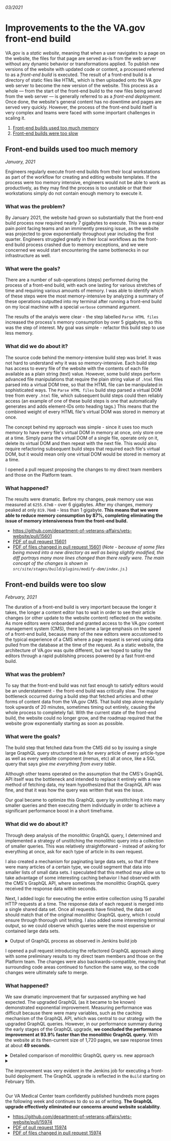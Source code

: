 _03/2021_

# Improvements to the the VA.gov front-end build

VA.gov is a _static website_, meaning that when a user navigates to a page on the website, the files for that page are served as-is from the web server without any dynamic behavior or transformations applied. To publish new versions of the website with updated code or content, a processed referred to as a _front-end build_ is executed. The result of a front-end build is a directory of static files like HTML, which is then uploaded onto the VA.gov web server to become the new version of the website. This process as a whole — from the start of the front-end build to the new files being served from the web server — is generally referred to as a _front-end deployment_. Once done, the website's general content has no downtime and pages are served very quickly. However, the process of the front-end build itself is very complex and teams were faced with some important challenges in scaling it.

1. [Front-end builds used too much memory](#Front-end-builds-used-too-much-memory)
2. [Front-end builds were too slow](#Front-end-builds-were-too-slow)

## Front-end builds used too much memory
_January, 2021_

Engineers regularly execute front-end builds from their local workstations as part of the workflow for creating and editing website templates. If the process were too memory intensive, engineers would not be able to work as productively, as they may find the process is too unstable or that their workstations simply do not contain enough memory to execute it.

### What was the problem?
By January 2021, the website had grown so substantially that the front-end build process now required nearly 7 gigabytes to execute. This was a major pain point facing teams and an imminently pressing issue, as the website was projected to grow exponentially throughout year including the first quarter. Engineers struggled greatly in their local workflows as the front-end build process crashed due to memory exceptions, and we were concerned we would start encountering the same bottlenecks in our infrastructure as well.

### What were the goals?
There are a number of sub-operations (steps) performed during the process of a front-end build, with each one lasting for various stretches of time and requiring various amounts of memory. I was able to identify which of these steps were the most memory-intensive by analyzing a summary of these operations outputted into my terminal after running a front-end build on my local machine with a special `verbose` command argument.

The results of the analyis were clear - the step labelled `Parse HTML files` increased the process's memory consumption by over 5 gigabytes, so this was the step of interest. My goal was simple - refactor this build step to use less memory.

### What did we do about it?
The source code behind the memory-intensive build step was brief. It was not hard to understand why it was so memory-intensive. Each build step has access to every file of the website with the contents of each file available as a plain string (text) value. However, some build steps perform advanced file manipulations that require the plain string value of `.html` files parsed into a virtual DOM tree, so that the HTML file can be manipulated in sophisticated ways. The `Parse HTML files` build step parsed a virtual DOM tree from every `.html` file, which subsequent build steps could then reliably access (an example of one of these build steps is one that automatically generates and adds element-IDs onto heading tags.) This means that the combined weight of every HTML file's virtual DOM was stored in memory at once.

The concept behind my approach was simple - since it uses too much memory to have every file's virtual DOM in memory at once, only store one at a time. Simply parse the virtual DOM of a single file, operate only on it, delete its virtual DOM and then repeat with the next file. This would also require refactoring subsequent build steps that required  each file's virtual DOM, but it would mean only one virtual DOM would be stored in memory at a time.

I opened a pull request proposing the changes to my direct team members and those on the Platform team.

### What happened?
The results were dramatic. Before my changes, peak memory use was measured at `6255.67mB` - over 6 gigabytes. After my changes, memory peaked at only `819.76mB` - less than 1 gigabyte. __This means that we were able to reduce memory consumption by 87%, completing eliminating the issue of memory intensiveness from the front-end build.__

- https://github.com/department-of-veterans-affairs/vets-website/pull/15601
- [PDF of pull request 15601](./files/15601.pdf)
- [PDF of files changed in pull request 15601](./files/15601_files-changed.pdf) (_Note - because of some files being moved into a new directory as well as being slightly modified, the diff portrays many more lines changed than there really were. The main concept of the changes is shown in `src/site/stages/build/plugins/modify-dom/index.js`._)

## Front-end builds were too slow
_February, 2021_

The duration of a front-end build is very important because the longer it takes, the longer a content editor has to wait in order to see their article changes (or other update to the website content) reflected on the website. As more editors were onboarded and granted access to the VA.gov content management system (CMS), there became a large emphasis on the speed of a front-end build, because many of the new editors were accustomed to the typical experience of a CMS where a page request is served using data pulled from the database at the time of the request. As a static website, the architecture of VA.gov was quite different, but we hoped to satisy the editors through a rapid publishing process powered by a fast front-end build.

### What was the problem?
To say that the front-end build was not fast enough to satisfy editors would be an understatement - the front-end build was critically slow. The major bottleneck occurred during a build step that fetched articles and other forms of content data from the VA.gov CMS. That build step alone regularly took upwards of 20 minutes, sometimes timing out entirely, causing the whole process to completely fail. With the current state of the front-end build, the website could no longer grow, and the roadmap required that the website grow exponentially starting as soon as possible.

### What were the goals?
The build step that fetched data from the CMS did so by issuing a single large GraphQL query structured to ask for every article of every article-type as well as every website component (menus, etc) all at once, like a SQL query that says _give me everything from every table_.

Although other teams operated on the assumption that the CMS's GraphQL API itself was the bottleneck and intended to replace it entirely with a new method of fetching data, my team hypothesized that the GraphQL API was fine, and that it was how the query was written that was the issue.

Our goal became to optimize this GraphQL query by unstitching it into many smaller queries and then executing them individually in order to achieve a significant performance boost in a short timeframe.

### What did we do about it?
Through deep analysis of the monolithic GraphQL query, I determined and implemented a strategy of unstitching the monolithic query into a collection of smaller queries. This was relatively straightforward - instead of asking for everything at once, ask for each type of article in its own request.

I also created a mechanism for paginating large data sets, so that if there were many articles of a certain type, we could segment that data into smaller lists of small data sets. I speculated that this method may allow us to take advantage of some interesting caching behavior I had observed with the CMS's GraphQL API, where sometimes the monolithic GraphQL query received the response data within seconds.

Next, I added logic for executing the entire entire collection using 15 parallel HTTP requests at a time. The response data of each request is merged into a single shared data set. Once all requests have finished, the data set should match that of the original monolithic GraphQL query, which I could ensure through thorough unit testing. I also added some interesting terminal output, so we could observe which queries were the most expensive or contained large data sets.

<details>
<summary>Output of GraphQL process as observed in Jenkins build job</summary>

The output is formatted into a Markdown table so it could easily be copied into a GitHub comment. The table contains columns for the name of the GraphQL query, response time in seconds, and the number of pages included in the response data (if applicable, as some queries returned data other than a list of pages.)

![Screenshot of terminal output](./files/jenkins-graphql-output.png)

</details>

I opened a pull request introducing the refactored GraphQL approach along with some preliminary results to my direct team members and those on the Platform team. The changes were also backwards-compatible, meaning that surrounding code areas continued to function the same way, so the code changes were ultimately safe to merge.

### What happened?
We saw dramatic improvement that far surpassed anything we had expected. The upgraded GraphQL (as it became to be known) demonstrated exponential improvement. Measuring performance was difficult because there were many variables, such as the caching mechanism of the GraphQL API, which was central to our strategy with the upgraded GraphQL queries. However, in our performance summary during the early stages of the GraphQL upgrade, __we concluded the performance improvement at 93.9% faster than the monolithic GraphQL query__. With the website at its then-current size of 1,720 pages, we saw response times at about __49 seconds__.

<details>
<summary>Detailed comparison of monolithic GraphQL query vs. new approach</summary>

In the chart below, the vertical axis indicates response times in seconds, while the horizontal axis indicates numbers of nodes. A _node_ can be considered a block of content used to compose an article. A single article may be composed of one or many nodes.

The blue and red lines represent the performance of the monolithic GraphQL query, while the yellow and green lines represent the upgraded GraphQL query.

![line chart comparing the two query strategies](./files/graphql-comparison-chart.png)

The monolithic GraphQL query could fetch 4,467 nodes in roughly 2057 seconds. The request would consistently time out beyond 5,000 nodes. The upgraded GraphQL approach, however, not just eliminated fears of timeouts but could fetch 5,561 nodes in only 177 seconds.

After identifying some of the more costly queries and making some additional optimizations in those individual queries, we were able to see even deeper improvements. We also experimented with parallelization to find the most optimal number of GraphQL requests that could be run simultaneously. In the chart below, the blue and the red lines continue to represent the original, monolithic GraphQL query. The node count along the horizontal axis had to be significantly increased to account for how deeply the approach has scaled.

![line chart comparing the two query strategies plus parallelization](./files/graphql-comparison-chart-2.JPG)

</details>

<details>

<summary>

The improvement was very evident in the Jenkins job for executing a front-build deployment. The GraphQL upgrade is reflected in the `Build` starting on February 15th.

</summary>

![screenshot of Jenkins dashboard showing build times drop from upwards of 15 minutes to about 2 minutes](./files/jenkins-content-build.png)

</details>

Our VA Medical Center team confidently published hundreds more pages the following week and continues to do so as of writing. __The GraphQL upgrade effectively eliminated our concerns around website scalability__.


- https://github.com/department-of-veterans-affairs/vets-website/pull/15974
- [PDF of pull request 15974](./files/15974.pdf)
- [PDF of files changed in pull request 15974](./files/15974_files-changed.pdf)
